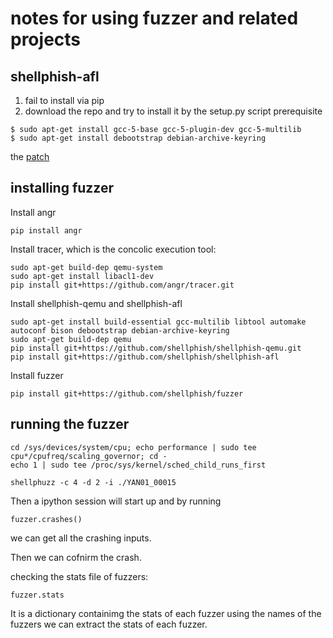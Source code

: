 # notes for using fuzzer and related projects

## shellphish-afl

1. fail to install via pip
2. download the repo and try to install it by the setup.py script
prerequisite

```
$ sudo apt-get install gcc-5-base gcc-5-plugin-dev gcc-5-multilib
$ sudo apt-get install debootstrap debian-archive-keyring
```

the [patch](./patch.diff)

## installing fuzzer

Install angr

```
pip install angr
```

Install tracer, which is the concolic execution tool:

```
sudo apt-get build-dep qemu-system
sudo apt-get install libacl1-dev
pip install git+https://github.com/angr/tracer.git
```

Install shellphish-qemu and shellphish-afl

```
sudo apt-get install build-essential gcc-multilib libtool automake autoconf bison debootstrap debian-archive-keyring
sudo apt-get build-dep qemu
pip install git+https://github.com/shellphish/shellphish-qemu.git
pip install git+https://github.com/shellphish/shellphish-afl
```

Install fuzzer

```
pip install git+https://github.com/shellphish/fuzzer

```


## running the fuzzer

```
cd /sys/devices/system/cpu; echo performance | sudo tee cpu*/cpufreq/scaling_governor; cd -
echo 1 | sudo tee /proc/sys/kernel/sched_child_runs_first

shellphuzz -c 4 -d 2 -i ./YAN01_00015
```

Then a ipython session will start up and by running

```
fuzzer.crashes()
```

we can get all the crashing inputs.


Then we can cofnirm the crash.

checking the stats file of fuzzers:

```
fuzzer.stats
```

It is a dictionary containimg the stats of each fuzzer
using the names of the fuzzers we can extract the stats
of each fuzzer.



